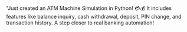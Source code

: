 "Just created an ATM Machine Simulation in Python! 💳💰 It includes features like balance inquiry, cash withdrawal, deposit, PIN change, and transaction history. A step closer to real banking automation! 
